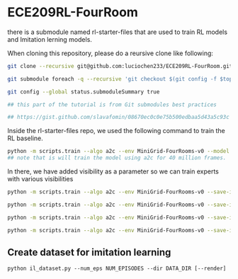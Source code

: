 # ECE209RL-FourRoom

there is a submodule named rl-starter-files that are used to train RL models and Imitation lerning models. 

When cloning this repository, please do a reursive clone like following:
``` bash
git clone --recursive git@github.com:luciochen233/ECE209RL-FourRoom.git

git submodule foreach -q --recursive 'git checkout $(git config -f $toplevel/.gitmodules submodule.$name.branch || echo master)'

git config --global status.submoduleSummary true

## this part of the tutorial is from Git submodules best practices

## https://gist.github.com/slavafomin/08670ec0c0e75b500edbaa5d43a5c93c
```

Inside the rl-starter-files repo, we used the following command to train the RL baseline.
``` bash
python -m scripts.train --algo a2c --env MiniGrid-FourRooms-v0 --model FourRoom9 --save-interval 10 --frames 40000000 --recurrence 128 --batch-size 8192 --epochs 10 --frames-per-proc 512
## note that is will train the model using a2c for 40 million frames.

```

In there, we have added visibility as a parameter so we can train experts with various visibilities

``` bash
python -m scripts.train --algo a2c --env MiniGrid-FourRooms-v0 --save-interval 10 --frames 40000000 --recurrence 128 --batch-size 8192 --epochs 10 --frames-per-proc 512 --visibility 9 --model FourRoomVisibility9

python -m scripts.train --algo a2c --env MiniGrid-FourRooms-v0 --save-interval 10 --frames 40000000 --recurrence 128 --batch-size 8192 --epochs 10 --frames-per-proc 512 --visibility 11 --model FourRoomVisibility11

python -m scripts.train --algo a2c --env MiniGrid-FourRooms-v0 --save-interval 10 --frames 40000000 --recurrence 128 --batch-size 8192 --epochs 10 --frames-per-proc 512 --visibility 13 --model FourRoomVisibility13

python -m scripts.train --algo a2c --env MiniGrid-FourRooms-v0 --save-interval 10 --frames 40000000 --recurrence 128 --batch-size 8192 --epochs 10 --frames-per-proc 512 --visibility 15 --model FourRoomVisibility15

```


## Create dataset for imitation learning
```
python il_dataset.py --num_eps NUM_EPISODES --dir DATA_DIR [--render]
```
